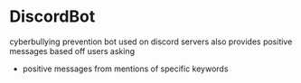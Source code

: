 # DiscordBot
cyberbullying prevention bot used on discord servers 
also provides positive messages based off users asking
+ positive messages from mentions of specific keywords 
